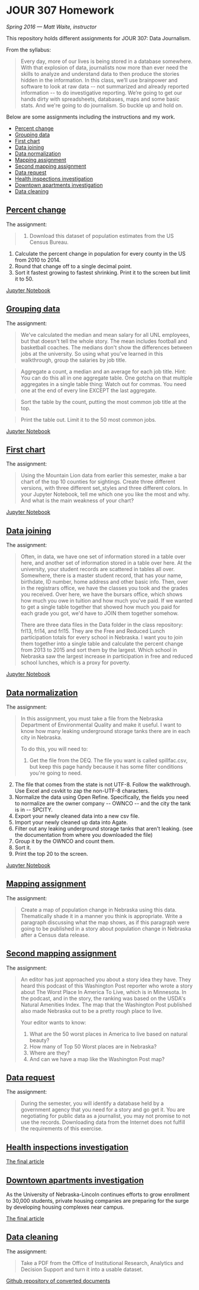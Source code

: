 # JOUR 307 Homework
*Spring 2016 — Matt Waite, instructor*

This repository holds different assignments for JOUR 307: Data Journalism. 

From the syllabus:
> Every day, more of our lives is being stored in a database somewhere. With that explosion of data, journalists now more than ever need the skills to analyze and understand data to then produce the stories hidden in the information. In this class, we’ll use brainpower and software to look at raw data -- not summarized and already reported information -- to do investigative reporting. We’re going to get our hands dirty with spreadsheets, databases, maps and some basic stats. And we're going to do journalism. So buckle up and hold on.

Below are some assignments including the instructions and my work.

* [Percent change](#percentchange)
* [Grouping data](#groupby)
* [First chart](#firstchart)
* [Data joining](#join)
* [Data normalization](#normalization)
* [Mapping assignment](#mapping)
* [Second mapping assignment](#secondmapping)
* [Data request](#datarequest)
* [Health inspections investigation](#inspections)
* [Downtown apartments investigation](#apartments)
* [Data cleaning](#cleaning)

<a name="percentchange"></a>
## [Percent change](PercentChange)

The assignment:
>1. Download this dataset of population estimates from the US Census Bureau.
1. Calculate the percent change in population for every county in the US from 2010 to 2014.
1. Round that change off to a single decimal point.
1. Sort it fastest growing to fastest shrinking. Print it to the screen but limit it to 50.

[Jupyter Notebook](PercentChange/PercentChange.ipynb)

<a name="groupby"></a>
## [Grouping data](GroupByAssignment)

The assignment:
>We've calculated the median and mean salary for all UNL employees, but that doesn't tell the whole story. The mean includes football and basketball coaches. The medians don't showthe differences between jobs at the university. So using what you've learned in this walkthrough, group the salaries by job title.   

>Aggregate a count, a median and an average for each job title. Hint: You can do this all in one aggregate table. One gotcha on that multiple aggregates in a single table thing: Watch out for commas. You need one at the end of every line EXCEPT the last aggregate.  >Sort the table by the count, putting the most common job title at the top.  >Print the table out. Limit it to the 50 most common jobs.

[Jupyter Notebook](GroupByAssignment/GroupByHomework.ipynb)

<a name="firstchart"></a>
## [First chart](ChartAssignment)
The assignment:
>Using the Mountain Lion data from earlier this semester, make a bar chart of the top 10 counties for sightings. Create three different versions, with three different set_styles and three different colors. In your Jupyter Notebook, tell me which one you like the most and why. And what is the main weakness of your chart?

[Jupyter Notebook](ChartAssignment/ChartAssignment.ipynb) 

<a name="join"></a>
## [Data joining](DataJoining)
The assignment:
>Often, in data, we have one set of information stored in a table over here, and another set of information stored in a table over here. At the university, your student records are scattered in tables all over. Somewhere, there is a master student record, that has your name, birthdate, ID number, home address and other basic info. Then, over in the registrars office, we have the classes you took and the grades you received. Over here, we have the bursars office, which shows how much you owe in tuition and how much you've paid. If we wanted to get a single table together that showed how much you paid for each grade you got, we'd have to JOIN them together somehow.  
>
>There are three data files in the Data folder in the class repository: frl13, frl14, and frl15. They are the Free and Reduced Lunch participation totals for every school in Nebraska. I want you to join them together into a single table and calculate the percent change from 2013 to 2015 and sort them by the largest. Which school in Nebraska saw the largest increase in participation in free and reduced school lunches, which is a proxy for poverty.

[Jupyter Notebook](DataJoining/JoinAssignment.ipynb)


<a name="normalization"></a>
## [Data normalization](DataNormalization) 

The assignment:
>In this assignment, you must take a file from the Nebraska Department of Environmental Quality and make it useful. I want to know how many leaking underground storage tanks there are in each city in Nebraska.  
>  
>To do this, you will need to:  
>
>1. Get the file from the DEQ. The file you want is called spillfac.csv, but keep this page handy because it has some filter conditions you're going to need.
2. The file that comes from the state is not UTF-8. Follow the walkthrough. Use Excel and csvkit to zap the non-UTF-8 characters.
3. Normalize the data using Open Refine. Specifically, the fields you need to normalize are the owner company -- OWNCO -- and the city the tank is in -- SPCITY.
4. Export your newly cleaned data into a new csv file.
5. Import your newly cleaned up data into Agate.
6. Filter out any leaking underground storage tanks that aren't leaking. (see the documentation from where you downloaded the file)
7. Group it by the OWNCO and count them.
8. Sort it.
8. Print the top 20 to the screen.

[Jupyter Notebook](DataNormalization/DataNormalization.ipynb)

<a name="mapping"></a>
## [Mapping assignment](MappingAssignment)

The assignment:
>Create a map of population change in Nebraska using this data. Thematically shade it in a manner you think is appropriate. Write a paragraph discussing what the map shows, as if this paragraph were going to be published in a story about population change in Nebraska after a Census data release.



<a name="secondmapping"></a>
## [Second mapping assignment](SecondMappingAssignment)

The assignment:
>An editor has just approached you about a story idea they have. They heard this podcast of this Washington Post reporter who wrote a story about The Worst Place In America To Live, which is in Minnesota. In the podcast, and in the story, the ranking was based on the USDA's Natural Amenities Index. The map that the Washington Post published also made Nebraska out to be a pretty rough place to live.
>
>Your editor wants to know:
>
> 1. What are the 50 worst places in America to live based on natural beauty?
> 1. How many of Top 50 Worst places are in Nebraska?
> 1. Where are they?
> 1. And can we have a map like the Washington Post map?

<a name="datarequest"></a>
## [Data request](DataRequest) 

The assignment:
> During the semester, you will identify a database held by a government agency that you need for a story and go get it. You are negotiating for public data as a journalist, you may not promise to not use the records. Downloading data from the Internet does not fulfill the requirements of this exercise.

<a name="inspections"></a>
## [Health inspections investigation](HealthInspectionsArticle)

[The final article](HealthInspectionsArticle/FinalArticle.md)

<a name="apartments"></a>
## [Downtown apartments investigation](DowntownAptsArticle)

As the University of Nebraska-Lincoln continues efforts to grow enrollment to 30,000 students, private housing companies are preparing for the surge by developing housing complexes near campus.

[The final article](http://www.dailynebraskan.com/news/off-campus-downtown-housing-becoming-more-viable-alternative-to-on/article_92239198-0051-11e6-a04c-17f7db0e7407.html)

<a name="cleaning"></a>
## [Data cleaning](OpenDataUNL)

The assignment:
>Take a PDF from the Office of Institutional Research, Analytics and Decision Support and turn it into a usable dataset.

[Github repository of converted documents](https://github.com/OpenDataUNL/enrollment-data)



